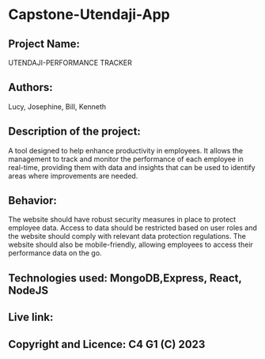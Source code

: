 # Capstone-Utendaji-App
## Project Name: 
UTENDAJI-PERFORMANCE TRACKER

## Authors: 
Lucy, Josephine, Bill, Kenneth

## Description of the project: 
A tool designed to help enhance productivity in employees. It allows the management to track and monitor the performance of each employee in real-time, providing them with data and insights that can be used to identify areas where improvements are needed.

## Behavior: 
The website should have robust security measures in place to protect employee data. Access to data should be restricted based on user roles and the website should comply with relevant data protection regulations. The website should also be mobile-friendly, allowing employees to access their performance data on the go.

## Technologies used: MongoDB,Express, React, NodeJS

## Live link:

## Copyright and Licence: C4 G1 (C) 2023




